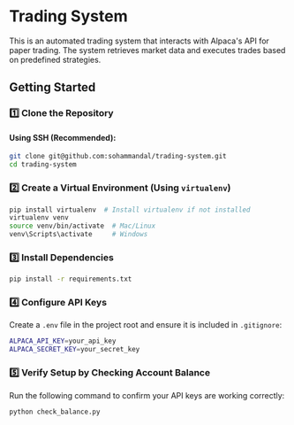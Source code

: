 # Trading System

This is an automated trading system that interacts with Alpaca's API for paper trading. The system retrieves market data and executes trades based on predefined strategies.

## Getting Started

### 1️⃣ Clone the Repository
#### Using SSH (Recommended):
```bash
git clone git@github.com:sohammandal/trading-system.git
cd trading-system
```

### 2️⃣ Create a Virtual Environment (Using `virtualenv`)
```bash
pip install virtualenv  # Install virtualenv if not installed
virtualenv venv
source venv/bin/activate  # Mac/Linux
venv\Scripts\activate     # Windows
```

### 3️⃣ Install Dependencies
```bash
pip install -r requirements.txt
```

### 4️⃣ Configure API Keys
Create a `.env` file in the project root and ensure it is included in `.gitignore`:
```bash
ALPACA_API_KEY=your_api_key
ALPACA_SECRET_KEY=your_secret_key
```

### 5️⃣ Verify Setup by Checking Account Balance
Run the following command to confirm your API keys are working correctly:

```bash
python check_balance.py
```